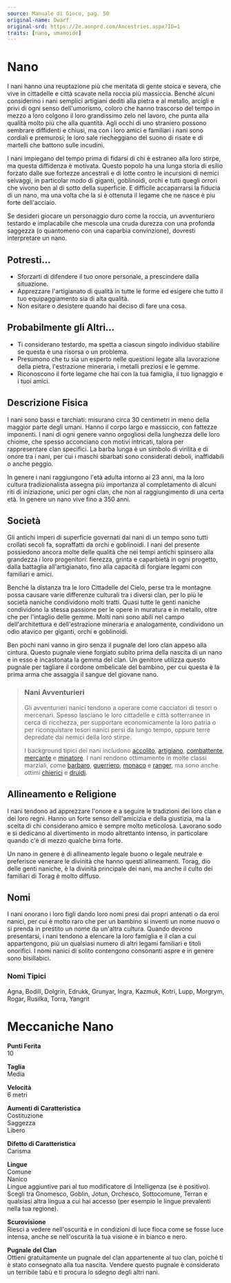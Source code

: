 ```yaml
---
source: Manuale di Gioco, pag. 50
original-name: Dwarf
original-srd: https://2e.aonprd.com/Ancestries.aspx?ID=1
traits: [nano, umanoide]
---
```


# Nano

I nani hanno una reuptazione più che meritata di gente stoica e severa, che vive
in cittadelle e città scavate nella roccia più massiccia. Benché alcuni
considerino i nani semplici artigiani dediti alla pietra e al metallo, arcigli e
privi di ogni senso dell'umorismo, coloro che hanno trascorso del tempo in mezzo
a loro colgono il loro grandissimo zelo nel lavoro, che punta alla qualità molto
più che alla quantità. Agli occhi di uno straniero possono sembrare diffidenti e
chiusi, ma con i loro amici e familiari i nani sono cordiali e premurosi; le
loro sale riecheggiano del suono di risate e di martelli che battono sulle
incudini.

I nani impiegano del tempo prima di fidarsi di chi è estraneo alla loro stirpe,
ma questa diffidenza è motivata. Questo popolo ha una lunga storia di esilio
forzato dalle sue fortezze ancestrali e di lotte contro le incursioni di nemici
selvaggi, in particolar modo di giganti, goblinoidi, orchi e tutti quegli orrori
che vivono ben al di sotto della superficie. E difficile accaparrarsi la fiducia
di un nano, ma una volta che la si è ottenuta il legame che ne nasce è piu forte
dell'acciaio.

Se desideri giocare un personaggio duro come la roccia, un avventuriero testardo
e implacabile che mescola una cruda durezza con una profonda saggezza (o
quantomeno con una caparbia convinzione), dovresti interpretare un nano.

## Potresti...

- Sforzarti di difendere il tuo onore personale, a prescindere dalla situazione.
- Apprezzare l'artigianato di qualità in tutte le forme ed esigere che tutto il
  tuo equipaggiamento sia di alta qualità.
- Non esitare o desistere quando hai deciso di fare una cosa.

## Probabilmente gli Altri...

- Ti considerano testardo, ma spetta a ciascun singolo individuo stabilire se
  questa è una risorsa o un problema.
- Presumono che tu sia un esperto nelle questioni legate alla lavorazione della
  pietra, l'estrazione mineraria, i metalli preziosi e le gemme.
- Riconoscono il forte legame che hai con la tua famiglia, il tuo lignaggio e i
  tuoi amici.

## Descrizione Fisica

I nani sono bassi e tarchiati: misurano circa 30 centimetri in meno della
maggior parte degli umani. Hanno il corpo largo e massiccio, con fattezze
imponenti. I nani di ogni genere vanno orgogliosi della lunghezza delle loro
chiome, che spesso acconciano con motivi intricati, talora per rappresentare
clan specifici. La barba lunga è un simbolo di virilità e di onore tra i nani,
per cui i maschi sbarbati sono considerati deboli, inaffidabili o anche peggio.

In genere i nani raggiungono l'età adulta intorno ai 23 anni, ma la loro cultura
tradizionalista assegna più importanza al completamento di alcuni riti di
iniziazione, unici per ogni clan, che non al raggiungimento di una certa età. In
genere un nano vive fino a 350 anni.

## Società

Gli antichi imperi di superficie governati dai nani di un tempo sono tutti
crollati secoli fa, sopraffatti da orchi e goblinoidi. I nani del presente
possiedono ancora molte delle qualità che nei tempi antichi spinsero alla
grandezza i loro progenitori: fierezza, grinta e caparbietà in ogni progetto,
dalla battaglia all'artigianato, fino alla capacità di forgiare legami con
familiari e amici.

Benché la distanza tra le loro Cittadelle del Cielo, perse tra le montagne possa
causare varie differenze culturali tra i diversi clan, per lo più le società
naniche condividono molti tratti. Quasi tutte le genti naniche condividono la
stessa passione per le opere in muratura e in metallo, oltre che per l'intaglio
delle gemme. Molti nani sono abili nel campo dell'architettura e dell'estrazione
mineraria e analogamente, condividono un odio atavico per giganti, orchi e
goblinoidi.

Ben pochi nani vanno in giro senza il pugnale del loro clan appeso alla cintura.
Questo pugnale viene forgiato subito prima della nascita di un nano e in esso è
incastonata la gemma del clan. Un genitore utilizza questo pugnale per tagliare
il cordone ombelicale del bambino, per cui questa è la prima arma che assaggia
il sangue del giovane nano.

> ### Nani Avventurieri
>
> Gli avventurieri nanici tendono a operare come cacciatori di tesori o
> mercenari. Spesso lasciano le loro cittadelle e città sotterranee in cerca di
> ricchezza, per supportare economicamente la loro patria o per riconquistare
> tesori nanici persi da lungo tempo, oppure terre depredate dai nemici della
> loro stirpe.
>
> I background tipici dei nani includono [accolito](/background/accolito),
> [artigiano](/background/artigiano), [combattente](/background/combattente),
> [mercante](/background/mercante) e [minatore](/background/minatore). I nani
> rendono ottimamente in molte classi marziali, come [barbaro](/classi/barbaro),
> [guerriero](/classi/guerriero), [monaco](/classi/monaco) e
> [ranger](/classi/ranger), ma sono anche ottimi [chierici](/classi/chierici) e
> [druidi](/classi/druidi).

## Allineamento e Religione

I nani tendono ad apprezzare l'onore e a seguire le tradizioni dei loro clan e
dei loro regni. Hanno un forte senso dell'amicizia e della giustizia, ma la
scelta di chi considerano amico è sempre molto meticolosa. Lavorano sodo e si
dedicano al divertimento in modo altrettanto intenso, in particolare quando c'è
di mezzo qualche birra forte.

Un nano in genere è di allineamento legale buono o legale neutrale e preferisce
venerare le divinità che hanno questi allineamenti. Torag, dio delle genti
naniche, è la divinità principale dei nani, ma anche il culto dei familiari di
Torag è molto diffuso.

## Nomi

I nani onorano i loro figli dando loro nomi presi dai propri antenati o da eroi
nanici, per cui è molto raro che per un bambino si inventi un nome nuovo o si
prenda in prestito un nome da un'altra cultura. Quando devono presentarsi, i
nani tendono a elencare la loro famiglia e il clan a cui appartengono, più un
qualsiasi numero di altri legami familiari e titoli onorifici. I nomi nanici di
solito contengono consonanti aspre e in genere sono bisillabici.

### Nomi Tipici

Agna, Bodill, Dolgrin, Edrukk, Grunyar, Ingra, Kazmuk, Kotri, Lupp, Morgrym,
Rogar, Rusilka, Torra, Yangrit

# Meccaniche Nano

**Punti Ferita**  
10

**Taglia**  
Media

**Velocità**  
6 metri

**Aumenti di Caratteristica**  
Costituzione  
Saggezza  
Libero

**Difetto di Caratteristica**  
Carisma

**Lingue**  
Comune  
Nanico  
Lingue aggiuntive pari al tuo modificatore di Intelligenza (se è positivo).
Scegli tra Gnomesco, Goblin, Jotun, Orchesco, Sottocomune, Terran e qualsiasi
altra lingua a cui hai accesso (per esempio le lingue prevalenti nella tua
regione).

**Scurovisione**  
Riesci a vedere nell'oscurità e in condizioni di luce fioca come se fosse luce
intensa, anche se nell'oscurità la tua visione è in bianco e nero.

**Pugnale del Clan**  
Ottieni gratuitamente un pugnale del clan appartenente al tuo clan, poiché ti è
stato consegnato alla tua nascita. Vendere questo pugnale è considerato un
terribile tabù e ti procura lo sdegno degli altri nani.
